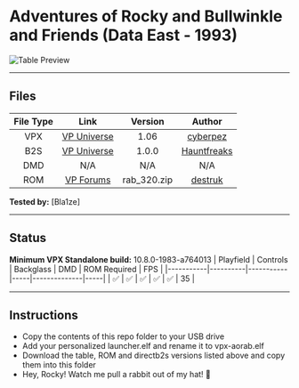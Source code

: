 # Adventures of Rocky and Bullwinkle and Friends (Data East - 1993)

![Table Preview](https://github.com/Bla1ze/vpx-images/blob/main/vpx-aorab.png)

---

## Files
| File Type | Link | Version | Author |
|:---------:|:----:|:-------:|:------:|
| VPX | [VP Universe](https://vpuniverse.com/files/file/17971-adventures-of-rocky-and-bullwinkle-and-friends-data-east-1993-v106/) | 1.06 | [cyberpez](https://vpuniverse.com/profile/1663-cyberpez/) |
| B2S | [VP Universe](https://vpuniverse.com/files/file/17974-adventures-of-rocky-and-bullwinkle-and-friends-data-east-1993-b2s/) | 1.0.0 | [Hauntfreaks](https://vpuniverse.com/profile/5216-hauntfreaks/) |
| DMD | N/A | N/A | N/A |
| ROM | [VP Forums](https://www.vpforums.org/index.php?app=downloads&showfile=850) | rab_320.zip | [destruk](https://www.vpforums.org/index.php?showuser=5) |

**Tested by:** [Bla1ze]

---

## Status 
**Minimum VPX Standalone build:** 10.8.0-1983-a764013
| Playfield | Controls | Backglass | DMD | ROM Required | FPS | 
|-----------|----------|-----------|-----|--------------|-----|
| :white_check_mark: | :white_check_mark: | :white_check_mark: | :white_check_mark: | :white_check_mark: | 35 |

---

## Instructions
- Copy the contents of this repo folder to your USB drive
- Add your personalized launcher.elf and rename it to vpx-aorab.elf
- Download the table, ROM and directb2s versions listed above and copy them into this folder
- Hey, Rocky! Watch me pull a rabbit out of my hat! 🐰
